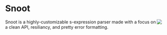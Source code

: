 # Snoot

<img align="right" src="./logo.png" />

Snoot is a highly-customizable s-expression parser made
with a focus on a clean API, resiliancy, and pretty error formatting.
